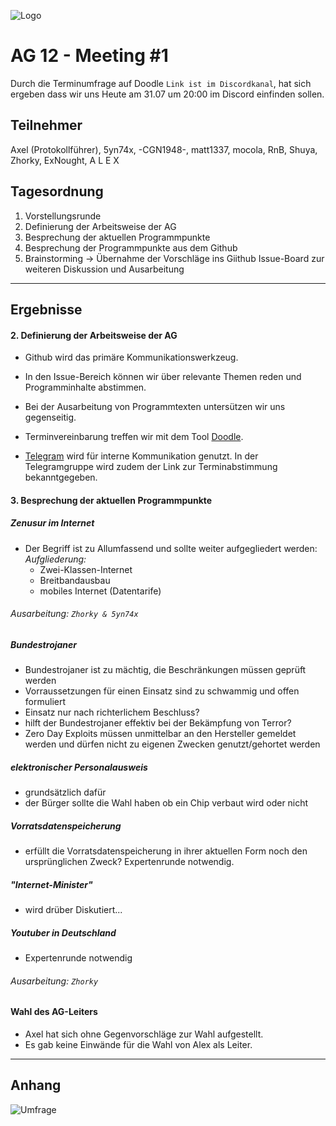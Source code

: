 ![Logo](https://puu.sh/wY2s6/9b24dd1062.png)
# AG 12 - Meeting #1
Durch die Terminumfrage auf Doodle `Link ist im Discordkanal`, 
hat sich ergeben dass wir uns Heute am 31.07 um 20:00 im Discord einfinden sollen.

## Teilnehmer

Axel (Protokollführer),
5yn74x,
-CGN1948-,
matt1337,
mocola,
RnB,
Shuya,
Zhorky,
ExNought,
A L E X

## Tagesordnung

1. Vorstellungsrunde
1. Definierung der Arbeitsweise der AG
1. Besprechung der aktuellen Programmpunkte
1. Besprechung der Programmpunkte aus dem Github
1. Brainstorming -> Übernahme der Vorschläge ins Giithub Issue-Board zur weiteren Diskussion und Ausarbeitung

***
## Ergebnisse

#### 2. Definierung der Arbeitsweise der AG
* Github wird das primäre Kommunikationswerkzeug.
* In den Issue-Bereich können wir über relevante Themen reden und Programminhalte abstimmen.
* Bei der Ausarbeitung von Programmtexten untersützen wir uns gegenseitig.

*  Terminvereinbarung treffen wir mit dem Tool [Doodle](http://doodle.com).
*  [Telegram](https://telegram.org/) wird für interne Kommunikation genutzt.
   In der Telegramgruppe wird zudem der Link zur Terminabstimmung bekanntgegeben.
   
#### 3. Besprechung der aktuellen Programmpunkte
##### Zenusur im Internet
* Der Begriff ist zu Allumfassend und sollte weiter aufgegliedert werden:
*Aufgliederung:*
    - Zwei-Klassen-Internet
    - Breitbandausbau
    - mobiles Internet (Datentarife)

###### Ausarbeitung: `Zhorky & 5yn74x`
##### Bundestrojaner
* Bundestrojaner ist zu mächtig, die Beschränkungen müssen geprüft werden
* Vorraussetzungen für einen Einsatz sind zu schwammig und offen formuliert
* Einsatz nur nach richterlichem Beschluss?
* hilft der Bundestrojaner effektiv bei der Bekämpfung von Terror?
* Zero Day Exploits müssen unmittelbar an den Hersteller gemeldet werden und dürfen nicht zu eigenen Zwecken genutzt/gehortet werden

##### elektronischer Personalausweis
* grundsätzlich dafür
* der Bürger sollte die Wahl haben ob ein Chip verbaut wird oder nicht

##### Vorratsdatenspeicherung
* erfüllt die Vorratsdatenspeicherung in ihrer aktuellen Form noch den ursprünglichen Zweck? Expertenrunde notwendig.

##### "Internet-Minister"
* wird drüber Diskutiert...

##### Youtuber in Deutschland
* Expertenrunde notwendig
###### Ausarbeitung: `Zhorky`
#### Wahl des AG-Leiters
* Axel hat sich ohne Gegenvorschläge zur Wahl aufgestellt.
* Es gab keine Einwände für die Wahl von Alex als Leiter.
***
## Anhang
![Umfrage](https://puu.sh/wXMhO/e86661ad16.png)
